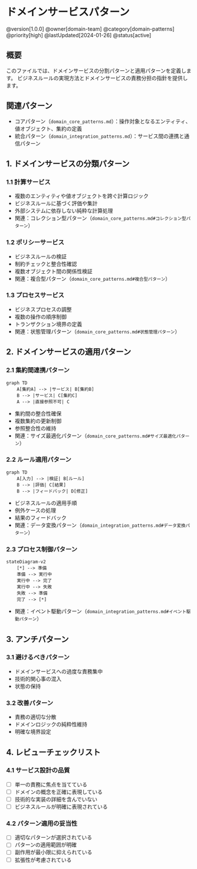 # ドメインサービスパターン

@version[1.0.0]
@owner[domain-team]
@category[domain-patterns]
@priority[high]
@lastUpdated[2024-01-26]
@status[active]

## 概要
このファイルでは、ドメインサービスの分割パターンと適用パターンを定義します。
ビジネスルールの実現方法とドメインサービスの責務分担の指針を提供します。

## 関連パターン
- コアパターン（`domain_core_patterns.md`）：操作対象となるエンティティ、値オブジェクト、集約の定義
- 統合パターン（`domain_integration_patterns.md`）：サービス間の連携と通信パターン

## 1. ドメインサービスの分類パターン

### 1.1 計算サービス
- 複数のエンティティや値オブジェクトを跨ぐ計算ロジック
- ビジネスルールに基づく評価や集計
- 外部システムに依存しない純粋な計算処理
- 関連：コレクション型パターン（`domain_core_patterns.md#コレクション型パターン`）

### 1.2 ポリシーサービス
- ビジネスルールの検証
- 制約チェックと整合性確認
- 複数オブジェクト間の関係性検証
- 関連：複合型パターン（`domain_core_patterns.md#複合型パターン`）

### 1.3 プロセスサービス
- ビジネスプロセスの調整
- 複数の操作の順序制御
- トランザクション境界の定義
- 関連：状態管理パターン（`domain_core_patterns.md#状態管理パターン`）

## 2. ドメインサービスの適用パターン

### 2.1 集約間連携パターン
```mermaid
graph TD
    A[集約A] --> |サービス| B[集約B]
    B --> |サービス| C[集約C]
    A --> |直接参照不可| C
```

- 集約間の整合性確保
- 複数集約の更新制御
- 参照整合性の維持
- 関連：サイズ最適化パターン（`domain_core_patterns.md#サイズ最適化パターン`）

### 2.2 ルール適用パターン
```mermaid
graph TD
    A[入力] --> |検証| B[ルール]
    B --> |評価| C[結果]
    B --> |フィードバック| D[修正]
```

- ビジネスルールの適用手順
- 例外ケースの処理
- 結果のフィードバック
- 関連：データ変換パターン（`domain_integration_patterns.md#データ変換パターン`）

### 2.3 プロセス制御パターン
```mermaid
stateDiagram-v2
    [*] --> 準備
    準備 --> 実行中
    実行中 --> 完了
    実行中 --> 失敗
    失敗 --> 準備
    完了 --> [*]
```

- 関連：イベント駆動パターン（`domain_integration_patterns.md#イベント駆動パターン`）

## 3. アンチパターン

### 3.1 避けるべきパターン
- ドメインサービスへの過度な責務集中
- 技術的関心事の混入
- 状態の保持

### 3.2 改善パターン
- 責務の適切な分散
- ドメインロジックの純粋性維持
- 明確な境界設定

## 4. レビューチェックリスト

### 4.1 サービス設計の品質
- [ ] 単一の責務に焦点を当てている
- [ ] ドメインの概念を正確に表現している
- [ ] 技術的な実装の詳細を含んでいない
- [ ] ビジネスルールが明確に表現されている

### 4.2 パターン適用の妥当性
- [ ] 適切なパターンが選択されている
- [ ] パターンの適用範囲が明確
- [ ] 副作用が最小限に抑えられている
- [ ] 拡張性が考慮されている 